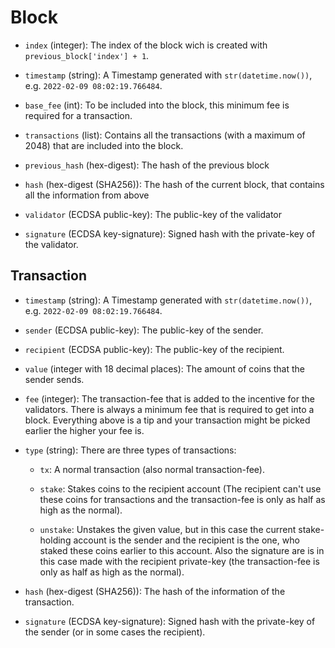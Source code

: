# Block
- `index` (integer): The index of the block wich is created with `previous_block['index'] + 1`.

- `timestamp` (string): A Timestamp generated with `str(datetime.now())`, e.g. `2022-02-09 08:02:19.766484`.

- `base_fee` (int): To be included into the block, this minimum fee is required for a transaction.

- `transactions` (list): Contains all the transactions (with a maximum of 2048) that are included into the block.

- `previous_hash` (hex-digest): The hash of the previous block

- `hash` (hex-digest (SHA256)): The hash of the current block, that contains all the information from above

- `validator` (ECDSA public-key): The public-key of the validator

- `signature` (ECDSA key-signature): Signed hash with the private-key of the validator.


## Transaction
- `timestamp` (string): A Timestamp generated with `str(datetime.now())`, e.g. `2022-02-09 08:02:19.766484`.

- `sender` (ECDSA public-key): The public-key of the sender.

- `recipient` (ECDSA public-key): The public-key of the recipient.

- `value` (integer with 18 decimal places): The amount of coins that the sender sends.

- `fee` (integer): The transaction-fee that is added to the incentive for the validators. There is always a minimum fee that is required to get into a block. Everything above is a tip and your transaction might be picked earlier the higher your fee is.

- `type` (string): There are three types of transactions:
  - `tx`: A normal transaction (also normal transaction-fee).

  - `stake`: Stakes coins to the recipient account (The recipient can't use these coins for transactions and the transaction-fee is only as half as high as the normal).

  - `unstake`: Unstakes the given value, but in this case the current stake-holding account is the sender and the recipient is the one, who staked these coins earlier to this account. Also the signature are is in this case made with the recipient private-key (the transaction-fee is only as half as high as the normal).

- `hash` (hex-digest (SHA256)): The hash of the information of the transaction.

- `signature` (ECDSA key-signature): Signed hash with the private-key of the sender (or in some cases the recipient).
